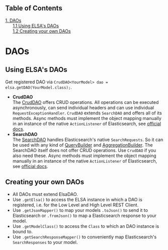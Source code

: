 ## Table of Contents
[1. DAOs](#daos)<br>
&nbsp;&nbsp;&nbsp;&nbsp;&nbsp;&nbsp;[1.1 Using ELSA's DAOs](#using-elsas-daos)<br>
&nbsp;&nbsp;&nbsp;&nbsp;&nbsp;&nbsp;[1.2 Creating your own DAOs](#creating-your-own-daos)<br>
# DAOs
## Using ELSA's DAOs

Get registered DAO via `CrudDAO<YourModel> dao = elsa.getDAO(YourModel.class);`. 


* **CrudDAO**<br>
The [CrudDAO](/src/main/java/dao/CrudDAO.java) offers CRUD operations. All operations can be executed asynchronously, can send individual headers and can use individual `RequestExceptionHandler`. `CrudDAO` extends `SearchDAO` and offers all of its methods. Async methods must implement the object mapping manually in an instance of the native `ActionListener` of Elasticsearch, see [official docs](https://www.elastic.co/guide/en/elasticsearch/client/java-rest/current/java-rest-high-supported-apis.html).
* **SearchDAO**<br>
The [SearchDAO](/src/main/java/dao/SearchDAO.java) handles Elasticsearch's native `SearchRequests`. So it can be used with any kind of [QueryBuilder](https://www.elastic.co/guide/en/elasticsearch/client/java-rest/current/java-rest-high-query-builders.html) and [AggregationBuilder](https://www.elastic.co/guide/en/elasticsearch/client/java-rest/current/java-rest-high-aggregation-builders.html). The SearchDAO itself does not offer CRUD operations. Use `CrudDAO` if you also need these. Async methods must implement the object mapping manually in an instance of the native `ActionListener` of Elasticsearch, see [official docs](https://www.elastic.co/guide/en/elasticsearch/client/java-rest/current/java-rest-high-supported-apis.html).


## Creating your own DAOs

* All DAOs must extend ElsaDAO.
* Use `.getElsa()` to access the ELSA instance in which a DAO is registered, i.e. for the Low Level and High Level REST Client.
* Use `.getJsonMapper()` to map your models `.toJson()` to send it to Elasticsearch or `.fromJson()` to map a Elasticsearch response to your model.
* Use `.getModelClass()` to access the `Class` to which an DAO instance is bound to.
* Use `.getSearchResponseMapper()` to conveniently map Elasticsearch's `SearchResponses` to your model.



